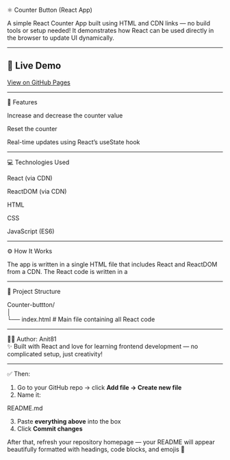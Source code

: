 ⚛️ Counter Button (React App)

A simple React Counter App built using HTML and CDN links — no build tools or setup needed!
It demonstrates how React can be used directly in the browser to update UI dynamically.


---



## 🚀 Live Demo

 [View on GitHub Pages](https://anit81.github.io/Counter-buttton/)



---

📝 Features

Increase and decrease the counter value

Reset the counter

Real-time updates using React’s useState hook



---

💻 Technologies Used

React (via CDN)

ReactDOM (via CDN)

HTML

CSS

JavaScript (ES6)



---

⚙️ How It Works

The app is written in a single HTML file that includes React and ReactDOM from a CDN.
The React code is written in a <script type="text/babel"> block, which uses JSX directly in the browser.

Example snippet:

<script type="text/babel">  
  function App() {  
    const [count, setCount] = React.useState(0);  
    return (  
      <div>  
        <h1>{count}</h1>  
        <button onClick={() => setCount(count + 1)}>Increase</button>  
        <button onClick={() => setCount(count - 1)}>Decrease</button>  
        <button onClick={() => setCount(0)}>Reset</button>  
      </div>  
    );  
  }  
  ReactDOM.render(<App />, document.getElementById('root'));  
</script>  
  
  
---  
  
📂 Project Structure  
  
Counter-buttton/  
│  
└── index.html   # Main file containing all React code  
  
  
---  
  
👩‍💻 Author: Anit81  
✨ Built with React and love for learning frontend development — no complicated setup, just creativity!  
  
---  
  
✅ Then:    
1. Go to your GitHub repo → click **Add file → Create new file**    
2. Name it:  
  
README.md  
  
3. Paste **everything above** into the box    
4. Click **Commit changes**  
  
After that, refresh your repository homepage — your README will appear beautifully formatted with headings, code blocks, and emojis 🌟

